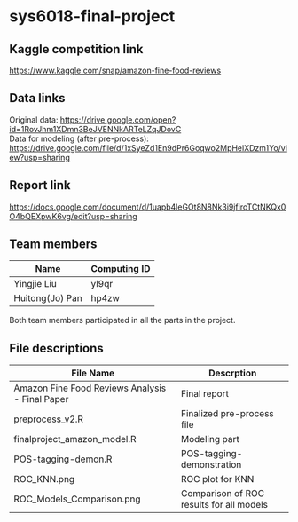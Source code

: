 # sys6018-final-project

## Kaggle competition link  
https://www.kaggle.com/snap/amazon-fine-food-reviews

## Data links
Original data: https://drive.google.com/open?id=1RovJhm1XDmn3BeJVENNkARTeLZqJDovC  
Data for modeling (after pre-process): https://drive.google.com/file/d/1xSyeZd1En9dPr6Goqwo2MpHelXDzm1Yo/view?usp=sharing

## Report link           
https://docs.google.com/document/d/1uapb4leGOt8N8Nk3i9jfiroTCtNKQx0O4bQEXpwK6vg/edit?usp=sharing

## Team members
|    Name         | Computing ID  | 
| -------------   | ------------- | 
| Yingjie Liu     |  yl9qr        |
| Huitong(Jo) Pan |  hp4zw        | 

Both team members participated in all the parts in the project.

## File descriptions
|    File Name         | Descrption                           | 
| ------------------   | ------------------------------------ |
|Amazon Fine Food Reviews Analysis - Final Paper| Final report|
| preprocess_v2.R      | Finalized pre-process file 	      |
|finalproject_amazon_model.R | Modeling part                  |
|POS-tagging-demon.R| POS-tagging-demonstration               |
|ROC_KNN.png| ROC plot for KNN|
|ROC_Models_Comparison.png| Comparison of ROC results for all models|
